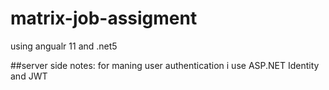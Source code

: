 # matrix-job-assigment
using angualr 11 and .net5


##server side notes:
for maning user authentication i use ASP.NET Identity and JWT
